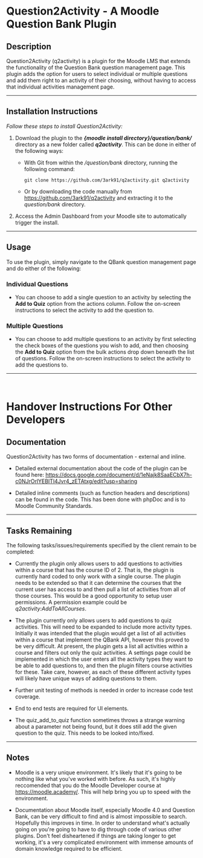 # Question2Activity - A Moodle Question Bank Plugin

## Description
Question2Activity (q2activity) is a plugin for the Moodle LMS that extends the functionality of the Question Bank question management page. This plugin adds the option for users to select individual or multiple questions and add them right to an activity of their choosing, without having to access that individual activities management page.

---

## Installation Instructions
_Follow these steps to install Question2Activity:_
1. Download the plugin to the ___{moodle install directory}/question/bank/___ directory as a new folder called ___q2activity___. This can be done in either of the following ways:
    - With Git from within the _/question/bank_ directory, running the following command: 
        ```
        git clone https://github.com/3ark91/q2activity.git q2activity
        ```
    - Or by downloading the code manually from https://github.com/3ark91/q2activity and extracting it to the _question/bank_ directory.

2. Access the Admin Dashboard from your Moodle site to automatically trigger the install.

---

## Usage
To use the plugin, simply navigate to the QBank question management page and do either of the following:

### Individual Questions
- You can choose to add a single question to an activity by selecting the __Add to Quiz__ option from the actions column. Follow the on-screen instructions to select the activity to add the question to.

### Multiple Questions
- You can choose to add multiple questions to an activity by first selecting the check boxes of the questions you wish to add, and then choosing the __Add to Quiz__ option from the bulk actions drop down beneath the list of questions. Follow the on-screen instructions to select the activity to add the questions to.

---

<br />

# Handover Instructions For Other Developers

## Documentation
Question2Activity has two forms of documentation - external and inline.

- Detailed external documentation about the code of the plugin can be found here: https://docs.google.com/document/d/1eNajk8SaaECbX7h-c0NJrOrlYEBITl4Jvr4_zETAtxg/edit?usp=sharing

- Detailed inline comments (such as function headers and descriptions) can be found in the code. This has been done with phpDoc and is to Moodle Community Standards.

---

## Tasks Remaining
The following tasks/issues/requirements specified by the client remain to be completed:
- Currently the plugin only allows users to add questions to activities within a course that has the course ID of 2. That is, the plugin is currently hard coded to only work with a single course. The plugin needs to be extended so that it can determine the courses that the current user has access to and then pull a list of activities from all of those courses. This would be a good opportunity to setup user permissions. A permission example could be _q2activity:AddToAllCourses_.

- The plugin currently only allows users to add questions to quiz activities. This will need to be expanded to include more activity types. Initially it was intended that the plugin would get a list of all activities within a course that implement the QBank API, however this proved to be very difficult. At present, the plugin gets a list all activities within a course and filters out only the quiz activities. A settings page could be implemented in which the user enters all the activity types they want to be able to add questions to, and then the plugin filters course activities for these. Take care, however, as each of these different activity types will likely have unique ways of adding questions to them.

- Further unit testing of methods is needed in order to increase code test coverage.

- End to end tests are required for UI elements.

- The quiz_add_to_quiz function sometimes throws a strange warning about a parameter not being found, but it does still add the given question to the quiz. This needs to be looked into/fixed.

---

## Notes

- Moodle is a very unique environment. It's likely that it's going to be nothing like what you've worked with before. As such, it's highly reccomended that you do the Moodle Developer course at https://moodle.academy/. This will help bring you up to speed with the environment.

- Documentation about Moodle itself, especially Moodle 4.0 and Question Bank, can be very difficult to find and is almost impossible to search. Hopefully this improves in time. In order to understand what's actually going on you're going to have to dig through code of various other plugins. Don't feel disheartened if things are taking longer to get working, it's a very complicated environment with immense amounts of domain knowledge required to be efficient.
